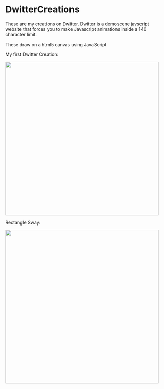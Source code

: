# DwitterCreations
These are my creations on Dwitter. 
Dwitter is a demoscene javscript website that forces you to make Javascript animations inside a 140 character limit.

These draw on a html5 canvas using JavaScript

My first Dwitter Creation: 


<img src="https://github.com/EdwardDeaver/DwitterCreations/blob/master/media/firstdwittercreation.gif?raw=true" width="480" height="480"/>


Rectangle Sway: 

<img src="(https://github.com/EdwardDeaver/DwitterCreations/blob/master/media/rectanglesway.gif?raw=true" width="480" height="480"/>

